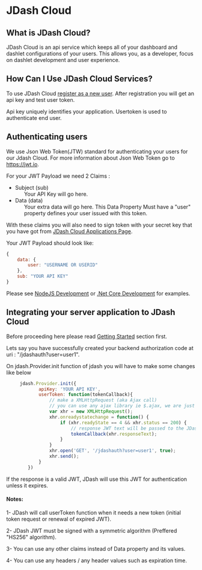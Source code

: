 # JDash Cloud

## What is JDash Cloud?
JDash Cloud is an api service which keeps all of your dashboard and dashlet configurations of your users. This allows you, as a developer, focus on dashlet development and user experience.

## How Can I Use JDash Cloud Services?
To use JDash Cloud <a href="https://app.jdash.io/#!/app/account/register" target="_blank">register as a new user</a>. After registration you will get an api key and test user token. 

Api key uniquely identifies your application. Usertoken is used to authenticate end user. 

## Authenticating users
We use Json Web Token(JTW) standard for authenticating your users for our Jdash Cloud. For more information about Json Web Token go to <a href="https://jwt.io" target="_blank">https://jwt.io</a>.

For your JWT Payload we need 2 Claims :
     <ul>
        <li>
            Subject (sub)
            <ul>
                Your API Key will go here.
            </ul>
        </li>
        <li>
            Data (data)
            <ul>
                Your extra data will go here. This Data Property Must have a "user" property defines your user issued with this token.
            </ul>
        </li>
    </ul>

With these claims you will also need to sign token with your secret key that you have got from <a href="http://app.jdash.io/#!/app/application/" target="_blank">JDash Cloud Applications Page</a>.

Your JWT Payload should look like:
```javascript        
{
    data: {
        user: "USERNAME OR USERID"
    },
    sub: "YOUR API KEY"
}
```

Please see  [NodeJS Development](./nodejs-dev.md) or [.Net Core Development](./net-core-dev.md) for examples.

## Integrating your server application to JDash Cloud

Before proceeding here please read [Getting Started](../client/getting-started.md) section first.</small>

Lets say you have successfully created your backend authorization code at uri : "/jdashauth?user=user1".

On jdash.Provider.init function of jdash you will have to make some changes like below

```javascript
     jdash.Provider.init({
            apiKey: 'YOUR API KEY',
            userToken: function(tokenCallback){
                // make a XMLHttpRequest (aka Ajax call)
                // you can use any ajax library ie $.ajax, we are just using basic stuff
                var xhr = new XMLHttpRequest();
                xhr.onreadystatechange = function() {
                    if (xhr.readyState == 4 && xhr.status == 200) {
                        // response JWT text will be passed to the JDash Token Callback
                        tokenCallback(xhr.responseText);
                    }
                }
                xhr.open('GET', '/jdashauth?user=user1', true);
                xhr.send();
            }
        })
```

If the response is a valid JWT, JDash will use this JWT for authentication unless it expires. 

#### Notes:
1- JDash will call userToken function when it needs a new token (initial token request or renewal of expired JWT).

2- JDash JWT must be signed with a symmetric algorithm (Preffered  "HS256" algorithm). 

3- You can use any other claims instead of Data property and its values.

4- You can use any headers / any header values such as expiration time. 




